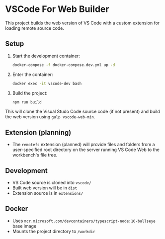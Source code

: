 # VSCode For Web Builder

This project builds the web version of VS Code with a custom extension for loading remote source code.

## Setup

1. Start the development container:
   ```bash
   docker-compose -f docker-compose.dev.yml up -d
   ```

2. Enter the container:
   ```bash
   docker exec -it vscode-dev bash
   ```

3. Build the project:
   ```bash
   npm run build
   ```

This will clone the Visual Studo Code source code (if not present) and build the web version using `gulp vscode-web-min`.

## Extension (planning)

- The `remotefs` extension (planned) will provide files and folders from a user-specified root directory on the server running VS Code Web to the workbench's file tree.

## Development

- VS Code source is cloned into `vscode/`
- Built web version will be in `dist`
- Extension source is in `extensions/`

## Docker

- Uses `mcr.microsoft.com/devcontainers/typescript-node:16-bullseye` base image
- Mounts the project directory to `/workdir`
